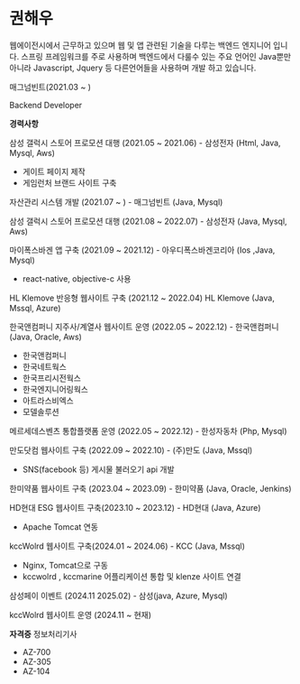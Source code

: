 # 권해우
웹에이전시에서 근무하고 있으며 웹 및 앱 관련된 기술을 다루는 백엔드 엔지니어 입니다.
스프링 프레임워크를 주로 사용하며
백엔드에서 다룰수 있는 주요 언어인 Java뿐만 아니라 Javascript, Jquery 등 다른언어들을 사용하며 개발 하고 있습니다.

매그넘빈트(2021.03 ~ )

Backend Developer

**경력사항**

삼성 갤럭시 스토어 프로모션 대행 (2021.05 ~ 2021.06) - 삼성전자 (Html, Java, Mysql, Aws)
- 게이트 페이지 제작
- 게임런처 브랜드 사이트 구축

자산관리 시스템 개발 (2021.07 ~ ) - 매그넘빈트 (Java, Mysql)

삼성 갤럭시 스토어 프로모션 대행 (2021.08 ~ 2022.07) - 삼성전자 (Java, Mysql, Aws)

마이폭스바겐 앱 구축 (2021.09 ~ 2021.12) - 아우디폭스바겐코리아 (Ios ,Java, Mysql)
- react-native, objective-c 사용

HL Klemove 반응형 웹사이트 구축 (2021.12 ~ 2022.04) HL Klemove (Java, Mssql, Azure)

한국앤컴퍼니 지주사/계열사 웹사이트 운영 (2022.05 ~ 2022.12) - 한국앤컴퍼니 (Java, Oracle, Aws)
- 한국앤컴퍼니
- 한국네트웍스
- 한국프리시전웍스
- 한국엔지니어링웍스
- 아트라스비엑스
- 모델솔루션

메르세데스벤츠 통합플랫폼 운영 (2022.05 ~ 2022.12) - 한성자동차 (Php, Mysql)

만도닷컴 웹사이트 구축 (2022.09 ~ 2022.10) - (주)만도 (Java, Mssql)
- SNS(facebook 등) 게시물 불러오기 api 개발

한미약품 웹사이트 구축 (2023.04 ~ 2023.09) - 한미약품 (Java, Oracle, Jenkins)

HD현대 ESG 웹사이트 구축(2023.10 ~ 2023.12) - HD현대 (Java, Azure)
- Apache Tomcat 연동

kccWolrd 웹사이트 구축(2024.01 ~ 2024.06) - KCC (Java, Mssql)
- Nginx, Tomcat으로 구동
- kccwolrd , kccmarine 어플리케이션 통합 및 klenze 사이트 연결

삼성페이 이벤트 (2024.11 2025.02) - 삼성(java, Azure, Mysql)

kccWolrd 웹사이트 운영 (2024.11 ~ 현재)

**자격증**
  정보처리기사
  - AZ-700
  - AZ-305
  - AZ-104
